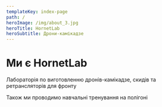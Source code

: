 ```yaml
---
templateKey: index-page
path: /
heroImage: /img/about_3.jpg
heroTitle: HornetLab
heroSubtitle: Дрони-камікадзе
---
```


# Ми є HornetLab

Лабораторія по виготовленню дронів-камікадзе, скидів та ретрансляторів для фронту

Також ми проводимо навчальні тренування на полігоні
